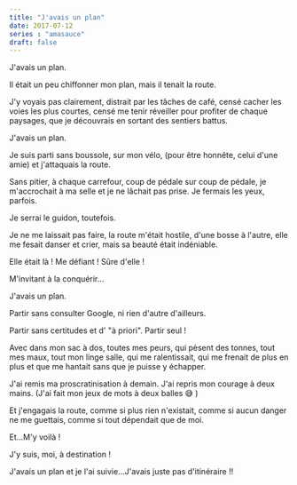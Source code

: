 ```yaml
---
title: "J'avais un plan"
date: 2017-07-12
series : "amasauce"
draft: false
---
```


J'avais un plan.

Il était un peu chiffonner mon plan, mais il tenait la route.

J'y voyais pas clairement, distrait par les tâches de café, censé cacher les voies​ les plus courtes, censé me tenir réveiller pour profiter de chaque paysages, que je découvrais en sortant des sentiers battus.

J'avais un plan.

Je suis parti sans boussole, sur mon vélo, (pour être honnête, celui d'une amie) et j'attaquais la route.

Sans pitier, à chaque carrefour, coup de pédale sur coup de pédale, je m'accrochait à ma selle et je ne lâchait pas prise. Je fermais les yeux, parfois.

Je serrai le guidon, toutefois.

Je ne me laissait pas faire, la route m'était hostile, d'une bosse à l'autre, elle me fesait danser et crier, mais sa beauté était indéniable.

Elle était là ! Me défiant ! Sûre d'elle !

M'invitant à la conquérir...

J'avais un plan.

Partir sans consulter Google, ni rien d'autre d'ailleurs. 

Partir​ sans certitudes et d' "à priori". Partir seul !

Avec dans mon sac à dos, toutes mes peurs, qui pèsent des tonnes, tout mes maux, tout mon linge salle, qui me ralentissait, qui me frenait de plus en plus et que me hantait sans que je puisse y échapper.

J'ai remis ma proscratinisation à demain. J'ai repris mon courage à deux mains. (J'ai fait mon jeux de mots à deux balles 😅 )

Et j'engagais la route, comme si plus rien n'existait, comme si aucun danger ne me guettais, comme si tout dépendait que de moi.

Et...M'y voilà !

J'y suis, moi, à destination !

J'avais un plan et je l'ai suivie...J'avais juste pas d'itinéraire !!
